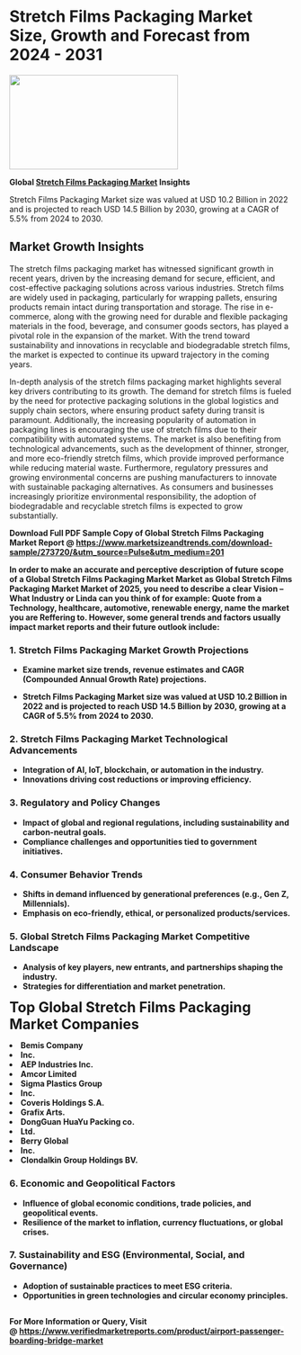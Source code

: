 <H1>Stretch Films Packaging Market Size, Growth and Forecast from 2024 - 2031</H1><img class="aligncenter size-medium wp-image-584254" src="https://thirdeyenews.in/wp-content/uploads/2024/09/Global-Market-Research-300x168.jpeg" alt="" width="300" height="168" /><p><strong>Global&nbsp;<a href="https://www.marketsizeandtrends.com/download-sample/273720/&amp;utm_source=Pulse&amp;utm_medium=201">Stretch Films Packaging Market</a> Insights</strong></p><p>Stretch Films Packaging Market size was valued at USD 10.2 Billion in 2022 and is projected to reach USD 14.5 Billion by 2030, growing at a CAGR of 5.5% from 2024 to 2030.</p><p><h2>Market Growth Insights</h2> <p>The stretch films packaging market has witnessed significant growth in recent years, driven by the increasing demand for secure, efficient, and cost-effective packaging solutions across various industries. Stretch films are widely used in packaging, particularly for wrapping pallets, ensuring products remain intact during transportation and storage. The rise in e-commerce, along with the growing need for durable and flexible packaging materials in the food, beverage, and consumer goods sectors, has played a pivotal role in the expansion of the market. With the trend toward sustainability and innovations in recyclable and biodegradable stretch films, the market is expected to continue its upward trajectory in the coming years.</p> <p><strong></strong></p> <p>In-depth analysis of the stretch films packaging market highlights several key drivers contributing to its growth. The demand for stretch films is fueled by the need for protective packaging solutions in the global logistics and supply chain sectors, where ensuring product safety during transit is paramount. Additionally, the increasing popularity of automation in packaging lines is encouraging the use of stretch films due to their compatibility with automated systems. The market is also benefiting from technological advancements, such as the development of thinner, stronger, and more eco-friendly stretch films, which provide improved performance while reducing material waste. Furthermore, regulatory pressures and growing environmental concerns are pushing manufacturers to innovate with sustainable packaging alternatives. As consumers and businesses increasingly prioritize environmental responsibility, the adoption of biodegradable and recyclable stretch films is expected to grow substantially. <p><strong></p><p><span class=""><strong>Download Full PDF Sample Copy of Global Stretch Films Packaging Market Report</strong> @ <a href="https://www.marketsizeandtrends.com/download-sample/273720/&amp;utm_source=Pulse&amp;utm_medium=201" target="_blank">https://www.marketsizeandtrends.com/download-sample/273720/&amp;utm_source=Pulse&amp;utm_medium=201</a></span></p><p>In order to make an accurate and perceptive description of future scope of a Global&nbsp;Stretch Films Packaging Market Market as Global&nbsp;Stretch Films Packaging Market Market of 2025, you need to describe a clear Vision &ndash; What Industry or Linda can you think of for example: Quote from a Technology, healthcare, automotive, renewable energy, name the market you are Reffering to. However, some general trends and factors usually impact market reports and their future outlook include:</p><h3>1.&nbsp;<strong>Stretch Films Packaging Market Growth Projections</strong></h3><ul><li>Examine market size trends, revenue estimates and CAGR (Compounded Annual Growth Rate) projections.</li><li><p>Stretch Films Packaging Market size was valued at USD 10.2 Billion in 2022 and is projected to reach USD 14.5 Billion by 2030, growing at a CAGR of 5.5% from 2024 to 2030.</p></li></ul><h3>2.&nbsp;<strong>Stretch Films Packaging Market Technological Advancements</strong></h3><ul><li>Integration of AI, IoT, blockchain, or automation in the industry.</li><li>Innovations driving cost reductions or improving efficiency.</li></ul><h3>3.&nbsp;<strong>Regulatory and Policy Changes</strong></h3><ul><li>Impact of global and regional regulations, including sustainability and carbon-neutral goals.</li><li>Compliance challenges and opportunities tied to government initiatives.</li></ul><h3>4.&nbsp;<strong>Consumer Behavior Trends</strong></h3><ul><li>Shifts in demand influenced by generational preferences (e.g., Gen Z, Millennials).</li><li>Emphasis on eco-friendly, ethical, or personalized products/services.</li></ul><h3>5.&nbsp;<strong>Global Stretch Films Packaging Market Competitive Landscape</strong></h3><ul><li>Analysis of key players, new entrants, and partnerships shaping the industry.</li><li>Strategies for differentiation and market penetration.</li></ul><p data-pm-slice="1 1 []"><span style="color: inherit; font-family: inherit; font-size: 25px;">Top Global Stretch Films Packaging Market Companies</span></p><div class="" data-test-id=""><p><li>Bemis Company</li><li> Inc.</li><li> AEP Industries Inc.</li><li> Amcor Limited</li><li> Sigma Plastics Group</li><li> Inc.</li><li> Coveris Holdings S.A.</li><li> Grafix Arts.</li><li> DongGuan HuaYu Packing co.</li><li> Ltd.</li><li> Berry Global</li><li> Inc.</li><li> Clondalkin Group Holdings BV.</li></p></div><h3>6.&nbsp;<strong>Economic and Geopolitical Factors</strong></h3><ul><li>Influence of global economic conditions, trade policies, and geopolitical events.</li><li>Resilience of the market to inflation, currency fluctuations, or global crises.</li></ul><h3>7.&nbsp;<strong>Sustainability and ESG (Environmental, Social, and Governance)</strong></h3><ul><li>Adoption of sustainable practices to meet ESG criteria.</li><li>Opportunities in green technologies and circular economy principles.</li></ul><h2><strong style="font-size: 14px;">For More Information or Query, Visit @&nbsp;</strong><a style="background-color: #ffffff; font-size: 14px;" href="https://www.marketsizeandtrends.com/report/stretch-films-packaging-market/" target="_blank">https://www.verifiedmarketreports.com/product/airport-passenger-boarding-bridge-market</a></h2>
